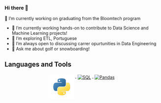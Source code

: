 ### Hi there 👋

🔭 I’m currently working on graduating from the Bloomtech program
- 🔭 I’m currently working hands-on to contribute to Data Science and Machine Learning projects! 
- 🌱 I’m exploring ETL, Portuguese
- 🤔 I’m always open to discussing carrer opurtunities in Data Engineering
- 💬 Ask me about golf or snowboarding!


## Languages and Tools
<p align="center">
<a href="https://docs.python.org/3/"><img src="https://raw.githubusercontent.com/github/explore/80688e429a7d4ef2fca1e82350fe8e3517d3494d/topics/python/python.png" alt="Python" height="80" style="vertical-align:top; margin:4px">
<a href="https://www.postgresql.org/"><img src ="https://user-images.githubusercontent.com/64672882/215910703-be054c75-9e9c-4bec-aa1d-5119203e9d4d.jpg" alt="SQL" height"80" width="80" style="vertical-align:top; margin:4px">
<a href="https://pandas.pydata.org/docs/"><img src ="https://github.com/pandas-dev/pandas/blob/main/web/pandas/static/img/pandas.svg" alt="Pandas" height"120" width="120" style="vertical-align:top; margin:4px">



<!--
**TaydenBehunin/TaydenBehunin** is a ✨ _special_ ✨ repository because its `README.md` (this file) appears on your GitHub profile.

Here are some ideas to get you started:

### 🔭 I’m currently working on graduating from the Bloomtech program
- 🌱 I’m currently learning SQL/ETL, Portuguese
- 👯 I’m looking to collaborate on ...
- 🤔 I’m looking for help with data engineering
- 💬 Ask me about golf or snowboarding!
- 📫 How to reach me: ...
- 😄 Pronouns: ...
- ⚡ Fun fact: ...
-->

